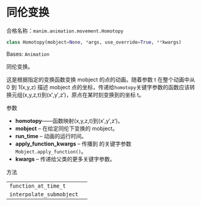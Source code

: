 # 同伦变换

合格名称：`manim.animation.movement.Homotopy`

```py
class Homotopy(mobject=None, *args, use_override=True, **kwargs)
```

Bases: `Animation`

同伦变换。

这是根据指定的变换函数变换 mobject 的点的动画。随着参数 t 在整个动画中从 0 到 1(x,y,z) 描述 mobject 点的坐标，传递给`homotopy`关键字参数的函数应该转换元组(x,y,z,t)到(x′,y′,z′)，原点在某时刻变换到的坐标 t。

参数

- **homotopy**——函数映射(x,y,z,t)到(x′,y′,z′)。
- **mobject** – 在给定同伦下变换的 mobject。
- **run_time** – 动画的运行时间。
- **apply_function_kwargs** – 传播到 的关键字参数`Mobject.apply_function()`。
- **kwargs** – 传递给父类的更多关键字参数。

方法

|||
|-|-|
`function_at_time_t`|
`interpolate_submobject`|
